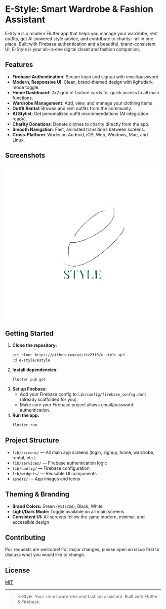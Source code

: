 # E-Style: Smart Wardrobe & Fashion Assistant

E-Style is a modern Flutter app that helps you manage your wardrobe, rent outfits, get AI-powered style advice, and contribute to charity—all in one place. Built with Firebase authentication and a beautiful, brand-consistent UI, E-Style is your all-in-one digital closet and fashion companion.

## Features

- **Firebase Authentication**: Secure login and signup with email/password.
- **Modern, Responsive UI**: Clean, brand-themed design with light/dark mode toggle.
- **Home Dashboard**: 2x2 grid of feature cards for quick access to all main functions.
- **Wardrobe Management**: Add, view, and manage your clothing items.
- **Outfit Rental**: Browse and rent outfits from the community.
- **AI Stylist**: Get personalized outfit recommendations (AI integration ready).
- **Charity Donations**: Donate clothes to charity directly from the app.
- **Smooth Navigation**: Fast, animated transitions between screens.
- **Cross-Platform**: Works on Android, iOS, Web, Windows, Mac, and Linux.

## Screenshots

![Home Screen](assets/estyle_icon.png)

## Getting Started

1. **Clone the repository:**
   ```sh
   git clone https://github.com/ajsike2310/e-style.git
   cd e-style/estyle
   ```
2. **Install dependencies:**
   ```sh
   flutter pub get
   ```
3. **Set up Firebase:**
   - Add your Firebase config to `lib/config/firebase_config.dart` (already scaffolded for you).
   - Make sure your Firebase project allows email/password authentication.
4. **Run the app:**
   ```sh
   flutter run
   ```

## Project Structure

- `lib/screens/` — All main app screens (login, signup, home, wardrobe, rental, etc.)
- `lib/services/` — Firebase authentication logic
- `lib/config/` — Firebase configuration
- `lib/widgets/` — Reusable UI components
- `assets/` — App images and icons

## Theming & Branding

- **Brand Colors:** Green (`#14532d`), Black, White
- **Light/Dark Mode:** Toggle available on all main screens
- **Consistent UI:** All screens follow the same modern, minimal, and accessible design

## Contributing

Pull requests are welcome! For major changes, please open an issue first to discuss what you would like to change.

## License

[MIT](LICENSE)

---

> E-Style: Your smart wardrobe and fashion assistant. Built with Flutter & Firebase.
